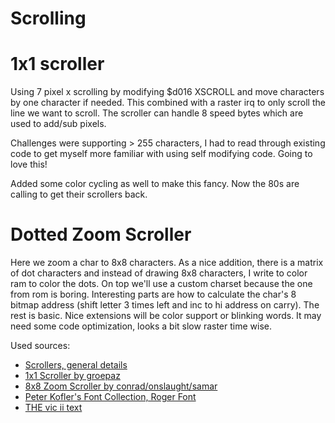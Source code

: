 # Scrolling

# 1x1 scroller

Using 7 pixel x scrolling by modifying $d016 XSCROLL and move characters by one character if needed. This combined with a raster irq to only scroll the line we want to scroll.
The scroller can handle 8 speed bytes which are used to add/sub pixels.

Challenges were supporting > 255 characters, I had to read through existing code to get myself more familiar with using self modifying code. Going to love this!

Added some color cycling as well to make this fancy. Now the 80s are calling to get their scrollers back.

# Dotted Zoom Scroller
Here we zoom a char to 8x8 characters. As a nice addition, there is a matrix of dot characters and instead of drawing 8x8 characters, I write to color ram to color the dots. 
On top we'll use a custom charset because the one from rom is boring.
Interesting parts are how to calculate the char's 8 bitmap address (shift letter 3 times left and inc to hi address on carry). The rest is basic. Nice extensions will be color support or blinking words. 
It may need some code optimization, looks a bit slow raster time wise.

Used sources:
- [Scrollers, general details](https://codebase64.org/doku.php?id=base:text_scroll)
- [1x1 Scroller by groepaz](https://codebase64.org/doku.php?id=base:1x1_scroll)
- [8x8 Zoom Scroller by conrad/onslaught/samar](https://codebase64.org/doku.php?id=base:8x_scale_charset_scrolling_message)
- [Peter Kofler's Font Collection, Roger Font](http://home-2002.code-cop.org/c64/)
- [THE vic ii text](http://www.zimmers.net/cbmpics/cbm/c64/vic-ii.txt)
